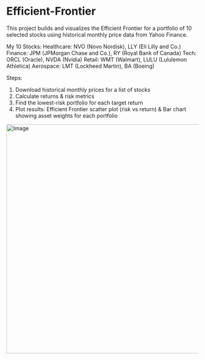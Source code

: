 # Efficient-Frontier

This project builds and visualizes the Efficient Frontier for a portfolio of 10 selected stocks using historical monthly price data from Yahoo Finance.

My 10 Stocks:
Healthcare: NVO (Novo Nordisk), LLY (Eli Lilly and Co.)
Finance: JPM (JPMorgan Chase and Co.), RY (Royal Bank of Canada)
Tech: ORCL (Oracle), NVDA (Nvidia)
Retail: WMT (Walmart), LULU (Lululemon Athletica)
Aerospace: LMT (Lockheed Martin), BA (Boeing)

Steps:
1. Download historical monthly prices for a list of stocks
2. Calculate returns & risk metrics
3. Find the lowest-risk portfolio for each target return
4. Plot results: Efficient Frontier scatter plot (risk vs return) & Bar chart showing asset weights for each portfolio

<img width="1439" height="600" alt="Image" src="https://github.com/user-attachments/assets/d36a578a-7fa7-40a8-8ddb-940759d49be6" />
